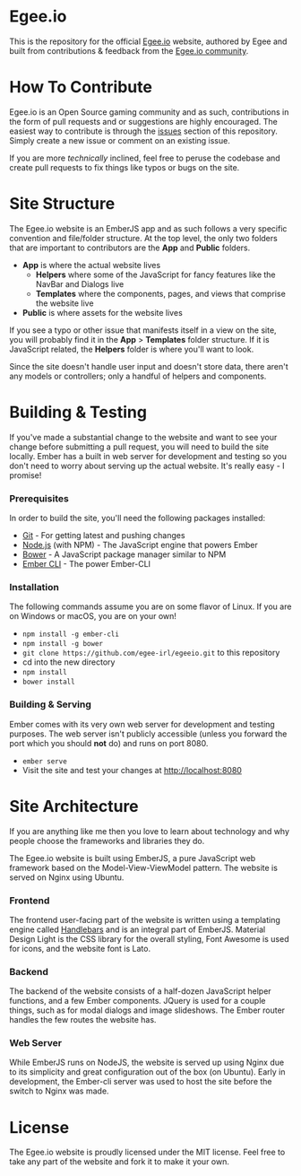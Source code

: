 # Egee.io
This is the repository for the official [Egee.io](egee.io) website, authored by Egee and built from contributions & feedback from the [Egee.io community](https://discord.gg/tVyBHAU).

# How To Contribute
Egee.io is an Open Source gaming community and as such, contributions in the form of pull requests and or suggestions are highly encouraged. The easiest way to contribute is through the [issues](https://github.com/egee-irl/egeeio/issues) section of this repository. Simply create a new issue or comment on an existing issue. 

If you are more _technically_ inclined, feel free to peruse the codebase and create pull requests to fix things like typos or bugs on the site.

# Site Structure
The Egee.io website is an EmberJS app and as such follows a very specific convention and file/folder structure. At the top level, the only two folders that are important to contributors are the **App** and **Public** folders.

* **App** is where the actual website lives
  * **Helpers** where some of the JavaScript for fancy features like the NavBar and Dialogs live
  * **Templates** where the components, pages, and views that comprise the website live
* **Public** is where assets for the website lives

If you see a typo or other issue that manifests itself in a view on the site, you will probably find it in the **App** > **Templates** folder structure. If it is JavaScript related, the **Helpers** folder is where you'll want to look.

Since the site doesn't handle user input and doesn't store data, there aren't any models or controllers; only a handful of helpers and components.

# Building & Testing
If you've made a substantial change to the website and want to see your change before submitting a pull request, you will need to build the site locally. Ember has a built in web server for development and testing so you don't need to worry about serving up the actual website. It's really easy - I promise!

### Prerequisites
In order to build the site, you'll need the following packages installed:

* [Git](http://git-scm.com/) - For getting latest and pushing changes
* [Node.js](http://nodejs.org/) (with NPM) - The JavaScript engine that powers Ember
* [Bower](http://bower.io/) - A JavaScript package manager similar to NPM
* [Ember CLI](http://ember-cli.com/) - The power Ember-CLI

### Installation
The following commands assume you are on some flavor of Linux. If you are on Windows or macOS, you are on your own!

* `npm install -g ember-cli`
* `npm install -g bower`
* `git clone https://github.com/egee-irl/egeeio.git` to this repository
*  cd into the new directory
* `npm install`
* `bower install`

### Building & Serving
Ember comes with its very own web server for development and testing purposes. The web server isn't publicly accessible (unless you forward the port which you should **not** do) and runs on port 8080.

* `ember serve`
* Visit the site and test your changes at [http://localhost:8080](http://localhost:8080)

# Site Architecture
If you are anything like me then you love to learn about technology and why people choose the frameworks and libraries they do.

The Egee.io website is built using EmberJS, a pure JavaScript web framework based on the Model-View-ViewModel pattern. The website is served on Nginx using Ubuntu.

### Frontend
The frontend user-facing part of the website is written using a templating engine called [Handlebars](https://guides.emberjs.com/v2.8.0/templates/handlebars-basics/) and is an integral part of EmberJS. Material Design Light is the CSS library for the overall styling, Font Awesome is used for icons, and the website font is Lato.

### Backend
The backend of the website consists of a half-dozen JavaScript helper functions, and a few Ember components. JQuery is used for a couple things, such as for modal dialogs and image slideshows. The Ember router handles the few routes the website has.

### Web Server
While EmberJS runs on NodeJS, the website is served up using Nginx due to its simplicity and great configuration out of the box (on Ubuntu). Early in development, the Ember-cli server was used to host the site before the switch to Nginx was made.

# License
The Egee.io website is proudly licensed under the MIT license. Feel free to take any part of the website and fork it to make it your own. 
